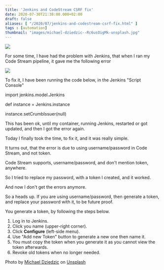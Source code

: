 ```yaml
---
title: 'Jenkins and CodeStream CSRF fix'
date: 2020-07-30T21:38:00.000+02:00
draft: false
aliases: [ "/2020/07/jenkins-and-codestream-csrf-fix.html" ]
tags : [automation]
thumbnail: "images/michael-dziedzic--Rc6usOigMk-unsplash.jpg"
---
```


  

[![](https://1.bp.blogspot.com/-C7HqvPXLhSk/XyMfPP6tQHI/AAAAAAACP3U/reWKJR3oWeMB9Y0Ih22a5WzP1QC0m6isQCLcBGAsYHQ/w640-h427/k-i-l-i-a-n-PZLgTUAhxMM-unsplash.jpg)](https://1.bp.blogspot.com/-C7HqvPXLhSk/XyMfPP6tQHI/AAAAAAACP3U/reWKJR3oWeMB9Y0Ih22a5WzP1QC0m6isQCLcBGAsYHQ/s2048/k-i-l-i-a-n-PZLgTUAhxMM-unsplash.jpg)

  

For some time, I have had the problem with Jenkins, that when I ran my Code Stream pipeline, it gave me the following error 

[![](https://1.bp.blogspot.com/-BRpc30hcMVE/XyMfwKhdNOI/AAAAAAACP3c/Iq-QLTGWSSA1jgaZLJBO294lPOSv7It4ACLcBGAsYHQ/w400-h130/Sk%25C3%25A6rmbillede%2B2020-07-30%2Bkl.%2B21.29.45.png)](https://1.bp.blogspot.com/-BRpc30hcMVE/XyMfwKhdNOI/AAAAAAACP3c/Iq-QLTGWSSA1jgaZLJBO294lPOSv7It4ACLcBGAsYHQ/s930/Sk%25C3%25A6rmbillede%2B2020-07-30%2Bkl.%2B21.29.45.png)

To fix it, I have been running the code below, in the Jenkins "Script Console" 

  

import jenkins.model.Jenkins

def instance = Jenkins.instance

instance.setCrumbIssuer(null)

  

This has been ok, until my container, running Jenkins, restarted or got updated, and then I got the error again.

  

Today I finally took the time, to fix it, and it was really simple.

  

It turns out, that the error is due to using username/password in Code Stream, and not token.

  

Code Stream supports, username/password, and don't mention token, anywhere.

So I tried to replace my password, with a token I created, and it worked.

  

And now I don't get the errors anymore.

  

So a heads up. If you are using username/password, then generate a token, and replace your password with it, to be future proof.

  

You generate a token, by following the steps below.

  

1.  Log in to Jenkins.
2.  Click you name (upper-right corner).
3.  Click **Configure** (left-side menu).
4.  Use "Add new Token" button to generate a new one then name it.
5.  You must copy the token when you generate it as you cannot view the token afterwards.
6.  Revoke old tokens when no longer needed.

<span>Photo by <a href="https://unsplash.com/@lazycreekimages?utm_source=unsplash&amp;utm_medium=referral&amp;utm_content=creditCopyText">Michael Dziedzic</a> on <a href="https://unsplash.com/s/photos/fix?utm_source=unsplash&amp;utm_medium=referral&amp;utm_content=creditCopyText">Unsplash</a></span>